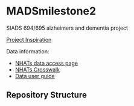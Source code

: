# MADSmilestone2
SIADS 694/695 alzheimers and dementia project

[Project Inspiration](https://www.aicrowd.com/challenges/addi-alzheimers-detection-challenge)

Data information:
- [NHATs data access page](https://nhats.org/researcher/data-access)
- [NHATs Crosswalk](https://www.nhats.org/sites/default/files/2021-07/NHATS_R10_Final_Crosswalk_between_Instruments_and_Codebook.pdf)
- [Data user guide](https://www.nhats.org/sites/default/files/2021-07/NHATS_User_Guide_R10_Final_Release.pdf)

## Repository Structure
